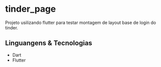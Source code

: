 # tinder_page

Projeto usilizando flutter para testar montagem de layout base de login do tinder.

## Linguangens & Tecnologias

- Dart
- Flutter
